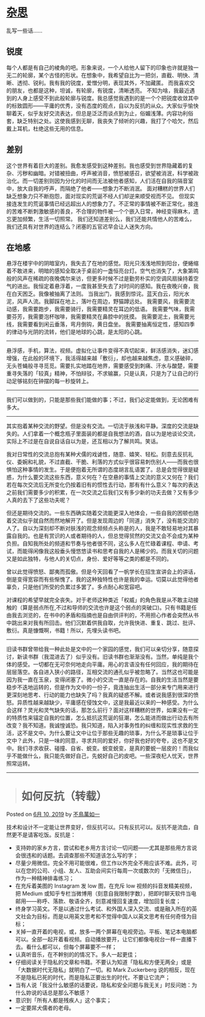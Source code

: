# [杂思](https://github.com/UniqueClouds/gitblog/issues/5)

乱写一些话……

## 锐度
每个人都是有自己的棱角的吧。形象来说，一个人给他人留下的印象也许就是独一无二的轮廓，某个古怪的形状。在想象中，我希望自比为一把剑，直截、明快、清晰、透彻、锐利。我有我的锐度，爱憎分明，表现其外，不加藏匿。
而我喜欢交的朋友，也都是这种，坦诚，有轮廓，有锐度，清晰透亮。
不知为啥，我最近遇到的人身上感受不到此般轮廓与锐度。我总感觉我遇到的是一个个把锐度收敛其中的标致圆形——平庸的优秀，没有态度的观点，自以为反抗的从众。大家似乎愉快聊着天，似乎友好交流表达，但总是泛泛而谈点到为止，俗媚浅薄。内容功利俗套，缺乏特别之处。这使我感到无聊，我丧失了倾听的兴趣，我打了个哈欠，然后戴上耳机，杜绝这些无用的信息。


## 差别
这个世界有着巨大的差别。我愈发感受到这种差别。我也感受到世界隐藏着的复杂、污秽和幽暗。对错被扭曲，呼声被消音，愤怒被感召，欲望被消泯，科学被政治化。而一切差别则因为分化的时间而无法被他者感知，人们活在自我的隔音室中，放大自我的呼声，而隔绝了他者——想象力不断消泯。
面对糟糕的世界人们缺乏想象力只不断抱怨，面对现实的荒诞不经人们却逆来顺受视而不见。
但现实接连发生的荒诞事情已经远超出人的想象力了。不正常的事情被不断正常化，接连的苦难不断刺激敏感的善良，不合理的物件被一个个嵌入日常，神经变得麻木，遗忘更加频繁，生活一切照常。
我们还知道差别么，我们还能共情他人的苦难么，我们还具有对世界的连结么？闭塞的五官迟早会让人迷失方向。


## 在地感
悬浮在楼宇中的阴暗室内，我失去了在地的感觉。阳光只浅浅地照到阳台，便蜷缩着不敢进来，明暗的感知全取决于桌前的一盏恒亮台灯。空气也消失了，大象第鸣般的风声在稀疏的夜晚偶尔来访，但更多时候不过是勤劳朴实的空调风扇操持着空气的进出。我恒定着悬浮着，一度我甚至失去了对时间的感知。我在夜晚兴奋，我在白天困乏。我像被抽离了法则。
当我出门，我感到惊诧。蓝天白云，阳光水泥，风声人流。我脚踩在地上，落叶在周边，野猫蹲远处。
我需要风，我需要流动感，我需要跑步，我需要骑行，我需要精灵在耳边的低语。
我需要气味，我需要芬芳，我需要泡杯咖啡，我需要精灵在鼻腔中的抚摸。
我需要泥土，我需要光线，我需要看到闲云垂落，弯月倒钩，黄日盘坐。
我需要抽离恒定性，感知四季的律动与光阴的流转，他们是地球的心跳，是太阳的心跳。


---

悬浮感，手机，算法，视频。虚拟化让事件变得不真切起来，鲜活感消失，迷幻感增强，​在此般的环境下，我活得越来越「敷衍」，却也越来越焦虑，意义感破碎，无头苍蝇般寻寻觅觅。
​
​需要扎实地踏在地界，需要感受到刺痛、汗水与酸楚，需要重寻失落的「较真」精神，不怕辩驳，不求输赢，只是认真，只是为了让自己的行动足够铭刻在钟摆的每一秒旋转上。

---

我们可以做到的，只能是那些我们能做的事；不过，我们必定能做到，无论困难有多大。

---

其实抱着某种交流的野望。但是没有交流。一切流于肤浅和平静。深度的交流是缺失的。人们拿着一个概念瓶子里面装的都是自我想法的酒，自以为是地谈论交流，实际上不过是在自说自话自以为是，还互相以为了解共鸣。笑话。

我对日常性的交流总抱有某种犬儒的戏谑性，随意、嬉笑、轻松。刻意去反抗礼仪、委婉和礼貌，不过直截、干脆、利落的方式似乎很容易刺伤别人——而我也很惧怕这种事情的发生。于是便抱着无所谓的态度胡言乱语罢了。总是会觉得很是疑惑，为什么要交流这些东西，意义何在？在空悬的事情上交流的意义又何在？我们若在每次交流后无所变化仍按着旧有的惯性去行动，那有有什么意义？每次的表达之前我们需要多少的积累，在一次交流之后我们又有多少新的功夫去做？又有多少人真的去下了这些功夫呢？

但还是期待交流的。一些东西确实随着交流能更深入地体会，一些自我的困顿也随着交流似乎就自然而然地解开了。但是发现周边的「同道」消失了，没有能交流的人了。自以为深刻却不断对肤浅的观念频频点头称是的人，我是不敢轻易地对其暴露自我的。也是有赏识的人或者期待的人，但总觉得贸然的交流又会不会成为某种负担。自知我所处的频道和节奏与他者很不同，这么多人在忙碌着课程、申请、考试，而能得闲像我这般垂头慢悠悠读书和思考自我的人是稀少的。而我关切的问题又是如此独特，与他人的关切点，身份、爱好等等之类的都是不同的。

曾以此觉得愤怒、鄙夷而孤傲。但是今天回看了一帆学长在招生宣讲会上的讲话，倒是变得宽容而有些惭愧了。我的这种独特性也许是我的幸运。切莫以此觉得他者辜负，只是他们所受的负累过多罢了。多点耐心和宽容吧。

对课程的希望早就完全丧失。对于老师这种类近「权威」的角色我是从不敢主动接触的（算是弱点所在,不过和导师的交流也许是这个弱点的突破口)。只有书籍是任由我去浏览的，在书中的矛盾和指摘也是自由供评判的，不用担心作者会突然从书中跳出来对我有所回击。他们沉默着供我自取，允许我快进、重复、跳过、批评、敷衍。真是慷慨啊，书籍！所以，先埋头读书吧。

---

旧读书群曾带给我一种此处是文中的一个家园的感觉，我们可以亲切分享，随意探讨，新读书群（我混进去了）似乎没有。旧读书群也渐渐没有。当然，单纯是我个体的感受。一切都在无可奈何地走向平庸。用心的言语没有任何回应，我的期待在层层落空。各自进入狭小的路径，互相交流的通孔似乎被忽略了。当然这也可能是因为我一直在玉泉，变得闭塞了。微小的交流一直是存在的。自我的生活当然是要稳步不迭地运转的，但是作为文中的一份子，竟连抽出生活一部分来专门用来进行更深刻地思考、行动的能力也缺失了吗？我真的疑惑不解。或者说我感到很深的愤怒。异质性越来越缺少，平庸感在侵蚀文中，这是我最近以来的一种感受。为什么会这样？灵光和灵气缺失的话，那怎么前行？面对这样糟糕的世界，如果没有一定的特质性来锚定自我的位置，怎么抵抗这荒诞的狂潮，怎么能进而做出行动去有所改变？我不知道。我诚惶诚恐。我只知道，陷入对事务性的纠缠和现实性求救的生活，这不是文中。为什么要让文中让位于那些无趣的琐事，为什么不是琐事让位于文中？此外，只是一味的同意，寻求共同的爱好，你好我也好的夸夸，这也不是文中。我们寻求收获、碰撞、自省、蜕变。蜕变蜕变，是真的要蜕一层皮的！而我似乎不能做什么，我只能先做好自己，先蜕好自己的皮吧。一些深夜杞人忧天，世界照常运转。

---

> # 如何反抗（转载）

Posted on [6月 10, 2019](https://blog.yitianshijie.net/2019/06/10/how-to-be-radical/) by [不鳥萬如一](https://blog.yitianshijie.net/author/itgonglun/)

技术和设计不一定能让世界变好，但反抗可以。只有反抗可以。反抗不是流血，自然更不是请客吃饭。反抗是：

-   支持妳的家乡方言，尝试和老乡用方言讨论一切问题——尤其是那些用方言说会很违和的话题。去调查那些不知道该怎么写的字；
-   尽量少用微信。完全不用可能很难，但工作以外完全不用应该不难。此外，可以在您的公司、小组、友人、互助会间实行每周一次或数次的「无微信日」，作为一种精神排毒练习；
-   在充斥着美图的 Instagram 发 low 图，在充斥 low 视频的抖音发精美视频，把 Medium 或知乎专栏当微博用（刻意自我限制字数），把即时聊天软件当电邮用——称呼、落款、敬语全齐，刻意减慢回复速度，增加回复长度；
-   终身学习英文。不是以通过什么考试、和外国人深入交流、或是融入所在的英文社会为目标，而是以用英文思考和不觉得中国人以英文思考有任何奇怪为目标；
-   关掉一直开着的电视，或，放多一两个屏幕在电视旁边。平板、笔记本电脑都可以。全部一起开着看视频。自动播放要开，让它们都像电视台一样一直播下去。看什么都可以，但每个屏幕要不一样；
-   认真听音乐，在不幹别的的情况下。多人一起更佳；
-   仔细阅读关于隐私的文章和书籍。不要认为知道「隐私和方便无两全」或是「大数据时代无隐私」就明白了一切。和 Mark Zuckerberg 说的相反，现在不是隐私已死的时代，而是隐私正要出生的时代，不要让它流产；
-   当有人说「我没什么敏感的话要说，隐私和安全问题与我无关」时反问她：为什么妳说的话总是那么不敏感？
-   意识到「所有人都是残疾人」这个事实；
-   一定要屌犬儒者的老母。